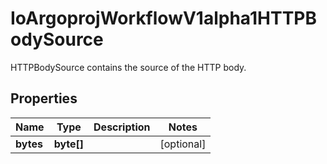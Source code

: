 

# IoArgoprojWorkflowV1alpha1HTTPBodySource

HTTPBodySource contains the source of the HTTP body.

## Properties

Name | Type | Description | Notes
------------ | ------------- | ------------- | -------------
**bytes** | **byte[]** |  |  [optional]




